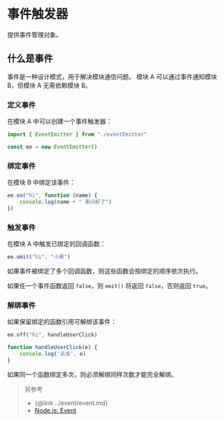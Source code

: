 # 事件触发器
提供事件管理对象。

## 什么是事件
事件是一种设计模式，用于解决模块通信问题。
模块 A 可以通过事件通知模块 B，但模块 A 无需依赖模块 B。

### 定义事件
在模块 A 中可以创建一个事件触发器：
```js
import { EventEmitter } from "./eventEmitter"

const ee = new EventEmitter()
```

### 绑定事件
在模块 B 中绑定该事件：
```js
ee.on("hi", function (name) {
	console.log(name + " 来问好了")
})
```

### 触发事件
在模块 A 中触发已绑定的回调函数：
```js
ee.emit("hi", "小黑")
```
如果事件被绑定了多个回调函数，则这些函数会按绑定的顺序依次执行。

如果任一个事件函数返回 `false`，则 `emit()` 将返回 `false`，否则返回 `true`。

### 解绑事件
如果保留绑定的函数引用可解绑该事件：
```js
ee.off("hi", handleUserClick)

function handleUserClick(e) {
	console.log('点击', e)
}
```

如果同一个函数绑定多次，则必须解绑同样次数才能完全解绑。

> 另参考
> - {@link ../event/event.md}
> - [Node.js: Event](https://nodejs.org/api/events.html)